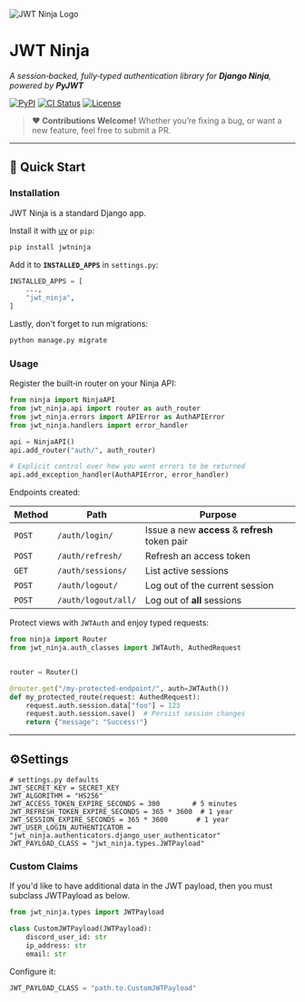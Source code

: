 ![JWT Ninja Logo](https://github.com/user-attachments/assets/2589db23-94c7-47c6-8687-eb29c6312272) <br/>

# JWT Ninja

*A session‑backed, fully‑typed authentication library for **Django Ninja**, powered by **PyJWT***

[![PyPI](https://img.shields.io/pypi/v/jwtninja.svg)](https://pypi.python.org/pypi/jwtninja)
[![CI Status](https://github.com/dvf/jwt-ninja/actions/workflows/check-and-test.yml/badge.svg)](https://github.com/dvf/jwt-ninja/actions/workflows/check-and-test.yml)
[![License](https://img.shields.io/github/license/dvf/jwt-ninja)](LICENSE)

> **❤️ Contributions Welcome!**
> Whether you’re fixing a bug, or want a new feature, feel free to submit a PR.

---

## 🚀 Quick Start

### Installation

JWT Ninja is a standard Django app. 

Install it with [uv](https://astral.sh/uv) or `pip`:

```bash
pip install jwtninja
```

Add it to **`INSTALLED_APPS`** in `settings.py`:

```python
INSTALLED_APPS = [
    ...,
    "jwt_ninja",
]
```

Lastly, don't forget to run migrations:

```bash
python manage.py migrate
```

### Usage

Register the built‑in router on your Ninja API:

```python
from ninja import NinjaAPI
from jwt_ninja.api import router as auth_router
from jwt_ninja.errors import APIError as AuthAPIError
from jwt_ninja.handlers import error_handler

api = NinjaAPI()
api.add_router("auth/", auth_router)

# Explicit control over how you went errors to be returned
api.add_exception_handler(AuthAPIError, error_handler)
```

Endpoints created:

| Method | Path                | Purpose                                         |
| ------ | ------------------- | ----------------------------------------------- |
| `POST` | `/auth/login/`      | Issue a new **access** & **refresh** token pair |
| `POST` | `/auth/refresh/`    | Refresh an access token                         |
| `GET`  | `/auth/sessions/`   | List active sessions                            |
| `POST` | `/auth/logout/`     | Log out of the current session                  |
| `POST` | `/auth/logout/all/` | Log out of **all** sessions                     |

Protect views with `JWTAuth` and enjoy typed requests:

```python
from ninja import Router
from jwt_ninja.auth_classes import JWTAuth, AuthedRequest


router = Router()

@router.get("/my-protected-endpoint/", auth=JWTAuth())
def my_protected_route(request: AuthedRequest):
    request.auth.session.data["foo"] = 123
    request.auth.session.save()  # Persist session changes
    return {"message": "Success!"}
```

---

## ⚙️Settings

```text
# settings.py defaults
JWT_SECRET_KEY = SECRET_KEY
JWT_ALGORITHM = "HS256"
JWT_ACCESS_TOKEN_EXPIRE_SECONDS = 300        # 5 minutes
JWT_REFRESH_TOKEN_EXPIRE_SECONDS = 365 * 3600  # 1 year
JWT_SESSION_EXPIRE_SECONDS = 365 * 3600       # 1 year
JWT_USER_LOGIN_AUTHENTICATOR = "jwt_ninja.authenticators.django_user_authenticator"
JWT_PAYLOAD_CLASS = "jwt_ninja.types.JWTPayload"
```

### Custom Claims

If you'd like to have additional data in the JWT payload, then you must subclass JWTPayload as below. 
```python
from jwt_ninja.types import JWTPayload

class CustomJWTPayload(JWTPayload):
    discord_user_id: str
    ip_address: str
    email: str
```

Configure it:

```python
JWT_PAYLOAD_CLASS = "path.to.CustomJWTPayload"
```
